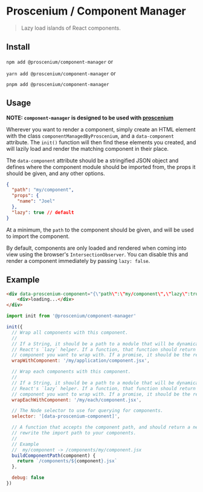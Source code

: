 # Proscenium / Component Manager

> Lazy load islands of React components.

## Install

`npm add @proscenium/component-manager` or

`yarn add @proscenium/component-manager` or

`pnpm add @proscenium/component-manager`

## Usage

**NOTE: `component-manager` is designed to be used with [proscenium](https://github.com/joelmoss/proscenium)**

Wherever you want to render a component, simply create an HTML element with the class
`componentManagedByProscenium`, and a `data-component` attribute. The `init()` function will then
find these elements you created, and will lazily load and render the matching component in their
place.

The `data-component` attribute should be a stringified JSON object and defines where the component
module should be imported from, the props it should be given, and any other options.

```json
{
  "path": "my/component",
  "props": {
    "name": "Joel"
  },
  "lazy": true // default
}
```

At a minimum, the `path` to the component should be given, and will be used to import the component.

By default, components are only loaded and rendered when coming into view using the browser's
`IntersectionObserver`. You can disable this and render a component immediately by passing
`lazy: false`.

## Example

```html
<div data-proscenium-component="{\"path\":\"my/component\",\"lazy\":true,\"props\":{\"name\":\"Joel\"}}">
    <div>loading...</div>
</div>
```

```js
import init from '@proscenium/component-manager'

init({
  // Wrap all components with this component.
  //
  // If a String, it should be a path to a module that will be dynamically imported and wrapped with
  // React's `lazy` helper. If a function, that function should return a dynamic `import()` of the
  // component you want to wrap with. If a promise, it should be the result of a dynamic `import()`.
  wrapWithComponent: '/my/application/component.jsx',

  // Wrap each components with this component.
  //
  // If a String, it should be a path to a module that will be dynamically imported and wrapped with
  // React's `lazy` helper. If a function, that function should return a dynamic `import()` of the
  // component you want to wrap with. If a promise, it should be the result of a dynamic `import()`.
  wrapEachWithComponent: '/my/each/component.jsx',

  // The Node selector to use for querying for components.
  selector: '[data-proscenium-component]',

  // A function that accepts the component path, and should return a new path. This allows you to
  // rewrite the import path to your components.
  //
  // Example
  //  my/component -> /components/my/component.jsx
  buildComponentPath(component) {
    return `/components/${component}.jsx`
  },

  debug: false
})
```
